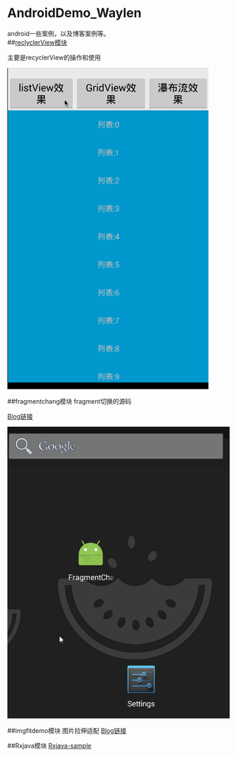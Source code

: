# AndroidDemo_Waylen
android一些案例，以及博客案例等。<br/>
##[reclyclerView模块](https://github.com/waylen505/AndroidDemo_Waylen/tree/master/recyclerview/src/main/java/com/example/waylenwang/androiddemo_waylen)

 主要是recyclerView的操作和使用

 ![](https://raw.githubusercontent.com/Waylenw/AndroidDemo_Waylen/master/screen/recyclerView.gif)

##fragmentchang模块
  fragment切换的源码
  
  [Blog链接](http://waylenw.github.io/Android/android-fragment-change-one/)
  
  ![](https://raw.githubusercontent.com/Waylenw/AndroidDemo_Waylen/master/screen/fragmentchange.gif)

##imgfitdemo模块
 图片拉伸适配
 [Blog链接](http://waylenw.github.io/Android/android-fit-screen-img/)
  
##Rxjava模块
 [Rxjava-sample](https://github.com/Waylenw/AndroidDemo_Waylen/blob/master/rxjava/src/main/java/com/example/rxjava/RxJavaHelper.java)
 

